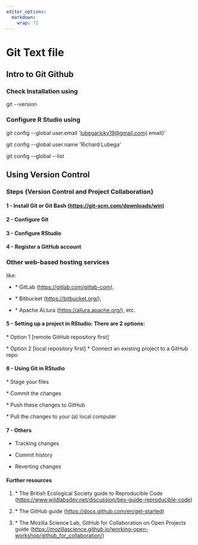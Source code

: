 ```yaml
---
editor_options: 
  markdown: 
    wrap: 72
---
```


# Git Text file

## Intro to Git Github

### Check Installation using

git --version

### Configure R Studio using

git config --global user.email
'[lubegaricky19\@gmail.com](mailto:lubegaricky19@gmail.com){.email}'

git config --global user.name 'Richard Lubega'

git config --global --list

## Using Version Control

### Steps {Version Control and Project Collaboration}

#### 1 - Install Git or Git Bash (<https://git-scm.com/downloads/win>)

#### 2 - Configure Git

#### 3 - Configure RStudio

#### 4 - Register a GitHub account

### Other web-based hosting services

like:

-   \* GitLab (<https://gitlab.com/gitlab-com>),

-   \* Bitbucket (<https://bitbucket.org/>),

-   \* Apache ALlura (<https://allura.apache.org/>), etc.

#### 5 - Setting up a project in RStudio: There are 2 options: 

\* Option 1 [remote GitHub repository first]

\* Option 2 [local repository first] \* Connect an existing project to a
GitHub repo

#### 6 - Using Git in RStudio

\* Stage your files

\* Commit the changes

\* Push these changes to GitHub

\* Pull the changes to your (a) local computer

#### 7 - Others 

-   Tracking changes

-   Commit history

-   Reverting changes

#### Further resources 

1.  \* The British Ecological Society guide to Reproducible Code
    (<https://www.wildlabsdev.net/discussion/bes-guide-reproducible-code>)

2.  \* The GitHub guide (<https://docs.github.com/en/get-started>)

3.   \* The Mozilla Science Lab, GitHub for Collaboration on Open
    Projects guide
    (<https://mozillascience.github.io/working-open-workshop/github_for_collaboration/>)

